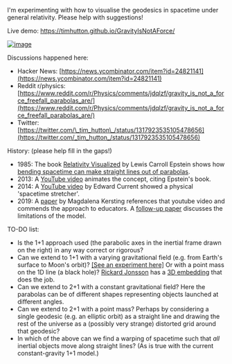 I'm experimenting with how to visualise the geodesics in spacetime under general relativity. Please help with suggestions!

Live demo: https://timhutton.github.io/GravityIsNotAForce/

[![image](https://user-images.githubusercontent.com/647092/96377209-06a49b80-117c-11eb-911e-76cd16c54db4.png)](https://timhutton.github.io/GravityIsNotAForce/)

Discussions happened here:
- Hacker News: [https://news.ycombinator.com/item?id=24821141](https://news.ycombinator.com/item?id=24821141)
- Reddit r/physics: [https://www.reddit.com/r/Physics/comments/jdqlzf/gravity_is_not_a_force_freefall_parabolas_are/](https://www.reddit.com/r/Physics/comments/jdqlzf/gravity_is_not_a_force_freefall_parabolas_are/)
- Twitter: [https://twitter.com/\_tim_hutton\_/status/1317923535105478656](https://twitter.com/_tim_hutton_/status/1317923535105478656)

History: (please help fill in the gaps!)
- 1985: The book [Relativity Visualized](https://books.google.de/books?id=lwZBAQAAIAAJ) by Lewis Carroll Epstein shows how [bending spacetime can make straight lines out of parabolas](http://demoweb.physics.ucla.edu/content/10-curved-spacetime).
- 2013: A [YouTube video](https://www.youtube.com/watch?v=DdC0QN6f3G4) animates the concept, citing Epstein's book.
- 2014: A [YouTube video](https://www.youtube.com/watch?v=jlTVIMOix3I) by Edward Current showed a physical 'spacetime stretcher'.
- 2019: A [paper](https://iopscience.iop.org/article/10.1088/1361-6552/ab08f5/pdf) by Magdalena Kersting references that youtube video and commends the approach to educators. A [follow-up paper](https://iopscience.iop.org/article/10.1088/1361-6552/ab56d7/pdf) discusses the limitations of the model.

TO-DO list:
- Is the 1+1 approach used (the parabolic axes in the inertial frame drawn on the right) in any way correct or rigorous?
- Can we extend to 1+1 with a varying gravitational field (e.g. from Earth's surface to Moon's orbit)? [[See an experiment here]](https://timhutton.github.io/GravityIsNotAForce/variable_gravity.html) Or with a point mass on the 1D line (a black hole)? [Rickard Jonsson](http://www.relativitet.se/) has a [3D embedding](http://www.relativitet.se/Webarticles/2001GRG-Jonsson33p1207.pdf) that does the job.
- Can we extend to 2+1 with a constant gravitational field? Here the parabolas can be of different shapes representing objects launched at different angles.
- Can we extend to 2+1 with a point mass? Perhaps by considering a single geodesic (e.g. an elliptic orbit) as a straight line and drawing the rest of the universe as a (possibly very strange) distorted grid around that geodesic?
- In which of the above can we find a warping of spacetime such that *all* inertial objects move along straight lines? (As is true with the current constant-gravity 1+1 model.)
